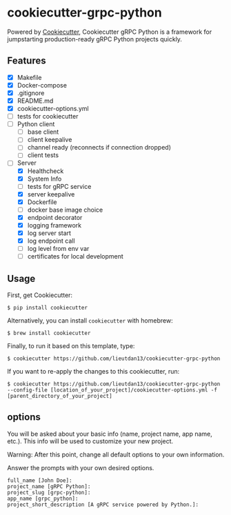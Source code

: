 # cookiecutter-grpc-python

Powered by [Cookiecutter](https://github.com/audreyr/cookiecutter), Cookiecutter gRPC Python is a framework for jumpstarting production-ready gRPC Python projects quickly.

## Features

- [x] Makefile
- [x] Docker-compose
- [x] .gitignore
- [x] README.md
- [x] cookiecutter-options.yml
- [ ] tests for cookiecutter
- [ ] Python client
  - [ ] base client
  - [ ] client keepalive
  - [ ] channel ready (reconnects if connection dropped)
  - [ ] client tests
- [ ] Server
  - [x] Healthcheck
  - [x] System Info
  - [ ] tests for gRPC service
  - [x] server keepalive
  - [x] Dockerfile
  - [ ] docker base image choice
  - [x] endpoint decorator
  - [x] logging framework
  - [x] log server start
  - [x] log endpoint call
  - [ ] log level from env var
  - [ ] certificates for local development

## Usage

First, get Cookiecutter:
```console
$ pip install cookiecutter
```

Alternatively, you can install `cookiecutter` with homebrew:
```console
$ brew install cookiecutter
```

Finally, to run it based on this template, type:
```console
$ cookiecutter https://github.com/lieutdan13/cookiecutter-grpc-python
```

If you want to re-apply the changes to this cookiecutter, run:
```console
$ cookiecutter https://github.com/lieutdan13/cookiecutter-grpc-python --config-file [location_of_your_project]/cookiecutter-options.yml -f [parent_directory_of_your_project]
```

## options
You will be asked about your basic info (name, project name, app name, etc.). This info will be used to customize your new project.

Warning: After this point, change all default options to your own information.

Answer the prompts with your own desired options.

```console
full_name [John Doe]: 
project_name [gRPC Python]: 
project_slug [grpc-python]: 
app_name [grpc_python]: 
project_short_description [A gRPC service powered by Python.]:
```
